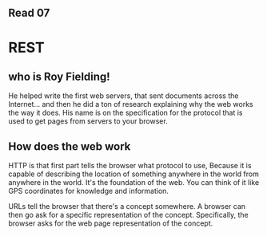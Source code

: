 ## Read 07

# REST

## who is Roy Fielding!

He helped write the first web servers, that sent documents across the Internet… and then he did a ton of research explaining why the web works the way it does. His name is on the specification for the protocol that is used to get pages from servers to your browser.

## How does the web work

HTTP is that first part tells the browser what protocol to use, Because it is capable of describing the location of something anywhere in the world from anywhere in the world. It's the foundation of the web. You can think of it like GPS coordinates for knowledge and information.

URLs tell the browser that there's a concept somewhere. A browser can then go ask for a specific representation of the concept. Specifically, the browser asks for the web page representation of the concept.



